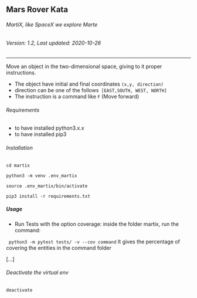 ## Mars Rover Kata
###### MartiX, like SpaceX we explore Marte
###### Version: 1.2, Last updated: 2020-10-26


----
Move an object in the two-dimensional space, giving to it
proper instructions.
- The object have initial and final coordinates `(x,y, direction)`
- direction can be one of the follows` [EAST,SOUTH, WEST, NORTH]`
- The instruction is a command like `F` (Move forward)
###### Requirements
 - to have installed python3.x.x
 - to have installed pip3

###### Installation

`cd martix`

`python3 -m venv .env_martix`

`source .env_martix/bin/activate`

`pip3 install -r requirements.txt`

##### Usage
 - Run Tests with the option coverage: 
 inside the folder martix, run the command:
 
` python3 -m pytest tests/ -v --cov command`
It gives the percentage of covering the entities in the command folder

[...]

###### Deactivate the virtual env

`deactivate`